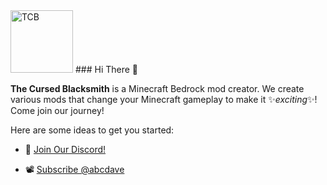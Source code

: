<img src="https://avatars.githubusercontent.com/u/81420586?v=4" alt="TCB" style="height: 100px; width:100px;"/>
### Hi There 👋

**The Cursed Blacksmith** is a Minecraft Bedrock mod creator. We create various mods that change your Minecraft gameplay to make it ✨_exciting_✨! Come join our journey!

Here are some ideas to get you started:

- 💬 [Join Our Discord!](https://discord.com/invite/ZeVUDhuwpG)

- 📽️ [Subscribe @abcdave](https://www.youtube.com/@abcdave/videos)
